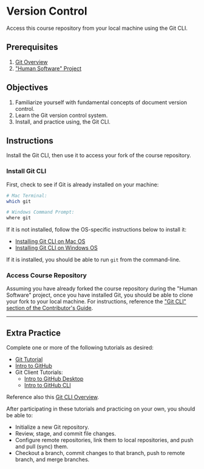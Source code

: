 # Version Control

Access this course repository from your local machine using the Git CLI.

## Prerequisites

  1. [Git Overview](/notes/git/notes.md)
  1. ["Human Software" Project](/projects/human-software/project.md)

## Objectives

  1. Familiarize yourself with fundamental concepts of document version control.
  1. Learn the Git version control system.
  1. Install, and practice using, the Git CLI.

## Instructions

Install the Git CLI, then use it to access your fork of the course repository.

### Install Git CLI

First, check to see if Git is already installed on your machine:

```` sh
# Mac Terminal:
which git

# Windows Command Prompt:
where git
````

If it is not installed, follow the OS-specific instructions below to install it:

  + [Installing Git CLI on Mac OS](mac-install-git.md)
  + [Installing Git CLI on Windows OS](windows-install-git.md)

If it is installed, you should be able to run `git` from the command-line.

### Access Course Repository

Assuming you have already forked the course repository during the "Human Software" project, once you have installed Git, you should be able to clone your fork to your local machine. For instructions, reference the ["Git CLI" section of the Contributor's Guide](CONTRIBUTING.md#via-git-cli).







<hr>

## Extra Practice

Complete one or more of the following tutorials as desired:

  + [Git Tutorial](https://try.github.io/)
  + [Intro to GitHub](https://services.github.com/on-demand/intro-to-github/)
  + Git Client Tutorials:
    + [Intro to GitHub Desktop](https://services.github.com/on-demand/github-desktop/)
    + [Intro to GitHub CLI](https://services.github.com/on-demand/github-cli/)

Reference also this [Git CLI Overview](/notes/git/cli.md).

After participating in these tutorials and practicing on your own, you should be able to:

  + Initialize a new Git repository.
  + Review, stage, and commit file changes.
  + Configure remote repositories, link them to local repositories, and push and pull (sync) them.
  + Checkout a branch, commit changes to that branch, push to remote branch, and merge branches.
